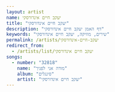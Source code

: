 ```yaml
---
layout: artist
name: יעקב חיים אינדורסקי
title: "יעקב חיים אינדורסקי"
description: "דף האמן יעקב חיים אינדורסקי"
keywords: "שירים, מוזיקה, יעקב חיים אינדורסקי"
permalink: /artists/יעקב-חיים-אינדורסקי
redirect_from:
  - /artists/list/יעקב חיים אינדורסקי
songs:
  - number: "32818"
    name: "מודה אני לפניך"
    album: "סינגלים"
    artist: "יעקב חיים אינדורסקי"
---
```

